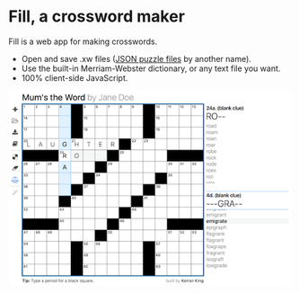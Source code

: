 Fill, a crossword maker
=========================

Fill is a web app for making crosswords.
* Open and save .xw files ([JSON puzzle files](https://www.xwordinfo.com/JSON/) by another name).
* Use the built-in Merriam-Webster dictionary, or any text file you want.
* 100% client-side JavaScript.

![Build your own crossword](screenshot.png "Build your own crossword")